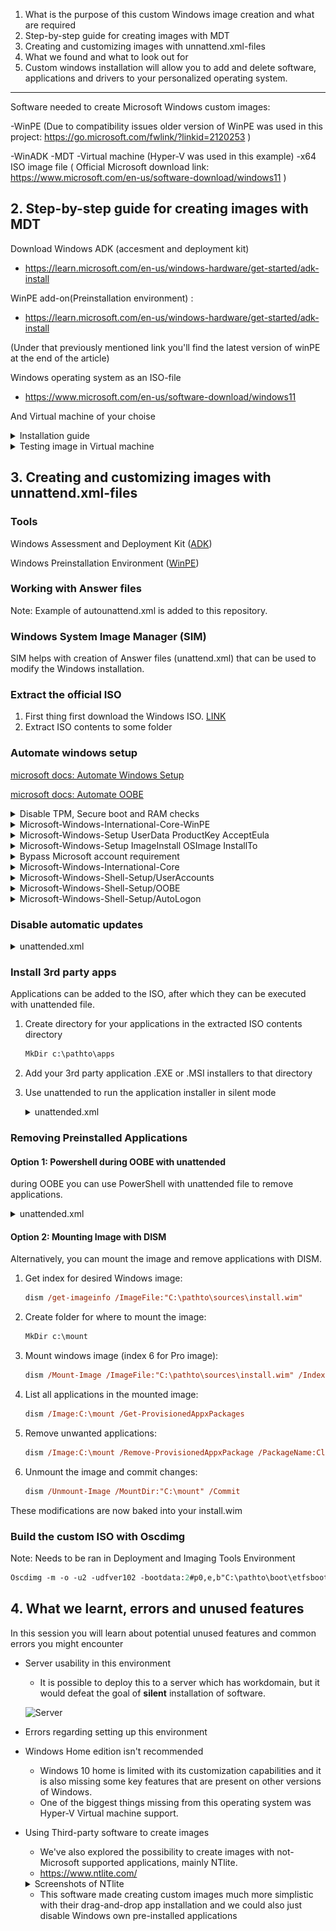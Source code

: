 1. What is the purpose of this custom Windows image creation and what are required
2. Step-by-step guide for creating images with MDT
3. Creating and customizing images with unnattend.xml-files
4. What we found and what to look out for
5. Custom windows installation will allow you to add and delete software, applications and drivers to your personalized operating system.

---

Software needed to create Microsoft Windows custom images:

-WinPE (Due to compatibility issues older version of WinPE was used in this project: https://go.microsoft.com/fwlink/?linkid=2120253 )

-WinADK
-MDT
-Virtual machine (Hyper-V was used in this example)
-x64 ISO image file ( Official Microsoft download link: https://www.microsoft.com/en-us/software-download/windows11 )

## 2. Step-by-step guide for creating images with MDT

Download Windows ADK (accesment and deployment kit)

- https://learn.microsoft.com/en-us/windows-hardware/get-started/adk-install

WinPE add-on(Preinstallation environment) :

- https://learn.microsoft.com/en-us/windows-hardware/get-started/adk-install

(Under that previously mentioned link you'll find the latest version of winPE at the end of the article)

Windows operating system as an ISO-file

- https://www.microsoft.com/en-us/software-download/windows11

And Virtual machine of your choise

<details>
<summary>  Installation guide  </summary>

Open Deployment Workbench

![MDT-WorkBench](https://github.com/Company-Project-3/project/assets/70267456/efb00053-3b97-4859-9752-95b075fe2a2c)

Create Deployment Share

![CreateDeploymentShare](https://github.com/Company-Project-3/project/assets/70267456/af1743ed-e8ac-4948-8b85-159355054a73)

For completely automated process we recommend you uncheck every box here

![DeploymentOptions](https://github.com/Company-Project-3/project/assets/70267456/9404db91-ea5e-4b24-899d-7ea710b10cea)

After creating the Deployment Share we need to mount the Windows Operating system ISO-file

![MountImage](https://github.com/Company-Project-3/project/assets/70267456/7e01ee72-985b-4296-af2a-31aa2b2a17c5)

Mounted Image should appear as a DVD-drive

![ImageAsADrive](https://github.com/Company-Project-3/project/assets/70267456/1ce39b43-a232-4987-9ed3-f9c446e5d9ae)

Let's go back to WorkBench and add this operating system to be customized

![ImportOS](https://github.com/Company-Project-3/project/assets/70267456/8cb9ebb0-5761-481a-9fff-840e0f9635e5)

Choose "Full set of source files"

![FullSetOfSF](https://github.com/Company-Project-3/project/assets/70267456/7d7c67fc-57c8-4839-9bb9-b9fb7b1e8533)

This Mounted operating system should appear under "This PC" as a DVD-drive

![ThisPC](https://github.com/Company-Project-3/project/assets/70267456/212e02a8-b31c-4cb8-b541-6632e0c4c585)

You can name this operating system whatever you want under the "Destination Directory Name", but automatically it will choose one of the available Windows operating systems randomly and name it after one of those.

On the "Summary"-view you should click "Finish" and let the "Import operating system wizard" finish the rest.

After adding your operating system your "Operating systems"-folder should have updated

![UpdatedOSFolder](https://github.com/Company-Project-3/project/assets/70267456/11f7fd74-1212-4a27-b53d-47a3d98781c8)

Next we will add a "Task sequence"

![AddTaskSequence](https://github.com/Company-Project-3/project/assets/70267456/95ab8a34-d7b5-4d52-a61f-2f62b64d30f1)

Again you can name the file whatever you want, but the Task sequence ID should be something you can remember easily

![NameTaskSequence](https://github.com/Company-Project-3/project/assets/70267456/1db519f4-e6e3-4608-80c2-815eae985214)

We will be using "Standard Client Task Sequence" as template

![TaskSequenceTemplate](https://github.com/Company-Project-3/project/assets/70267456/03faffd5-ef13-4e5b-ba8b-28b7078c76d1)

Choose whatever Windows 11-operating system you want, except "Home"

![ChooseOS](https://github.com/Company-Project-3/project/assets/70267456/6a59a830-2546-4ce7-b1ce-7591001597d9)

We do not want to add a product key.

![NoProductKey](https://github.com/Company-Project-3/project/assets/70267456/b3320d72-ced4-4dc0-8fb3-6cd974998df6)

You can choose your own credentials here for the "User" and the "Organization"

![OSSettings](https://github.com/Company-Project-3/project/assets/70267456/26656fb3-d072-4809-9737-009340ab14ec)

Do not specify Admin Password

![AdminPassword](https://github.com/Company-Project-3/project/assets/70267456/2872709b-bbe9-474b-8242-aebfe8323681)

After "Summary" click "Next" and let Task Sequence Wizard finish the job. After this You should have a new task sequence in this list

![TaskSequenceList](https://github.com/Company-Project-3/project/assets/70267456/dfe7f2f9-600e-4c72-b090-d8787dda6c4a)

We shall come back to this after adding applications to this custom image. In this example we are going to use Google Chrome installation bundle

https://support.google.com/chrome/a/answer/7650032?hl=en

After downloading the bundle, extract it from its compressed file and look for "installers"-folder. It should look like this and in this example we are going to use the "GoogleStandaloneEnterprise64.msi"-installer

![ChromeInstaller](https://github.com/Company-Project-3/project/assets/70267456/051ed9b1-e627-41a9-bfd9-7f614e15443a)

Create a new folder for it and move this installer there

![image](https://github.com/Company-Project-3/project/assets/70267456/1c6acdfa-2807-43ca-977f-5d854dee8326)

Go back to your WorkBench and add a new application

![image](https://github.com/Company-Project-3/project/assets/70267456/53a2c1a9-542f-403c-998e-359e8ba1b78d)

Choose "Application with source files"

![AppInstall1](https://github.com/Company-Project-3/project/assets/70267456/da5accf0-dde9-479d-a286-66c0ffb6f5c4)

Name the Application

![AppInstall2](https://github.com/Company-Project-3/project/assets/70267456/40980e39-55fa-440b-ad9e-9dd716c9043c)

Browse to the installer folder we previously created and give it here is a directory path

![AppInstallFolder](https://github.com/Company-Project-3/project/assets/70267456/b943b5b7-8006-4078-9b10-16d70546fdda)

Check that the application name is correct in "destination"-page.
On the "Command details"-page write the following command to install this software silently:

`msiexec /l GoogleChromeStandaloneEnterprise64.msi /qn`

![image](https://github.com/Company-Project-3/project/assets/70267456/aa171e4a-bd7c-43f7-b6a4-edd182cc1554)

Check that everything seems correct on "Summary"-page and click "Next". Let application wizard finish the job and now you should have an application in the "applications"-folder of WorkBench

![image](https://github.com/Company-Project-3/project/assets/70267456/93767ce9-2871-4147-a08b-e4d8732b966c)

In this "applications"-folder you can also check your applications properties, by right-clicking the application and adjust things like command line as well as on which platforms this app should run on.

![image](https://github.com/Company-Project-3/project/assets/70267456/361d7905-dfb4-4571-9521-168d524be7db)

Let's go back to "Task Sequences"-folder and check your task sequences properties

![TSProperties](https://github.com/Company-Project-3/project/assets/70267456/554dec0c-aefc-4098-ad7d-800e0e39fcd2)

## Task Sequences

Task sequence is a set of actions excuted in a linear order.

#### Create a new Task Sequence.

1. ![alt text](<Screenshot 2024-04-24 142617.png>)

- Input task ID sequence ID
- Input task seqence name
- input sequence comments(if any)
- Select the next icon

2. ![alt text](<Screenshot 2024-04-24 144308.png>)

- Select the Standard Client Task Sequence template.
- select the next icon

3. ![alt text](<Screenshot 2024-04-24 145319.png>)

- Select the needed opearting system.
- select the next icon

4. ![alt text](<Screenshot 2024-04-24 145619.png>)

- Specify a product key if applicable, for this task we opted for the **do not specify product key at this time** option.

5. ![alt text](<Screenshot 2024-04-24 151139.png>)

- Specify OS settings.
  - Add the Full name
  - Add your Organization
  - Add default browser page.
- Select the next icon

6. ![alt text](<Screenshot 2024-04-24 151537.png>)

- Specify the local admin password for the task sequence if applicable.
- Select the next icon

7. ![alt text](<Screenshot 2024-04-24 151608.png>)

- Confirm your selections in the summary
- Select the next icon
- Select the finish icon

8. ![alt text](<Screenshot 2024-04-24 151759.png>)

- Select the created task sequence and navigate to the properties page.
- Leave the general tab on the default settings page

**NOTE:** IF you have many task sequences you can disable the one that is not needed by toggling **the Enable this task sequence option**.

- Select the task sequence tab

9. ![alt text](<Screenshot 2024-04-24 151819.png>)

- On the task sequence page, you can toogle between each steps to activate or de-activate certain tasks.
- Expand the state restore option and select the windows update (pre-application installation), navigate to the options menu and tick the **Disable this step** option and apply changes
- Select the windows update (post-application installation), navigate to the options menu and tick the **Disable this step** option and apply changes.
- Select the OK icon.

</details>

<details>
<summary> Testing image in Virtual machine </summary>

This guide will tell you about setting up the image in virtual environment. We used Hyper-V manager as the Virtual machine, since it has kernel level access to host device and it was provided by Microsoft.

The ISO-image used in this example was previously built and renamed, but you'll learn where you can find the ISO-image you just created.

After Updating your deployment share, you should have this x64-iso image here in "Boot"-folder of your deployment share.

![Alt text](image.png)

Open your Virtual Machine manager, and start the installation process, by creating a new virtual machine. Screenshot taken in Hyper-V manager.

![Alt text](image-1.png)

Give your Virtual Machine a name, and choose a place to store it in your device

![Alt text](image-2.png)

Choose which generation of Virtual machine you want

![Alt text](image-3.png)

It is recommended to give atleast 2 megabytes of RAM to this device. In this tutorial I decided to give 4 MB of RAM

![Alt text](image-4.png)

Here you can choose whether your device should have internet connection or not. This can be changed later.

![Alt text](image-5.png)

Here you can choose how much memory your virtual device will have. For our case, 127 GB is enough

![Alt text](image-6.png)

This is the most important part, where we choose our operating system. This can be done later, but I'll add it here next.

![Alt text](image-7.png)

After checking your summary click "Finish" and let virtual machine manager set up the environment.

![StartButton](https://github.com/Company-Project-3/project/assets/70267456/13562c8a-6e5d-48f8-90e1-ddb97a897e57)

Now, by connecting to your device you will see a "start"-button. By clicking that button you will start the set up for your own custom Windows 11 image, and in this virtual environment you can test, and check out the features that you have added.

</details>

## 3. Creating and customizing images with unnattend.xml-files

### Tools

Windows Assessment and Deployment Kit ([ADK](https://learn.microsoft.com/en-us/windows-hardware/get-started/))

Windows Preinstallation Environment ([WinPE](https://learn.microsoft.com/en-us/windows-hardware/manufacture/desktop/winpe-intro?view=windows-11))

### Working with Answer files

Note: Example of autounattend.xml is added to this repository.

### Windows System Image Manager (SIM)

SIM helps with creation of Answer files (unattend.xml) that can be used to modify the Windows installation.

### Extract the official ISO

1. First thing first download the Windows ISO. [LINK](https://www.microsoft.com/software-download/windows11)
2. Extract ISO contents to some folder

### Automate windows setup

[microsoft docs: Automate Windows Setup](https://learn.microsoft.com/en-us/windows-hardware/manufacture/desktop/automate-windows-setup?view=windows-11)

[microsoft docs: Automate OOBE](https://learn.microsoft.com/en-us/windows-hardware/customize/desktop/automate-oobe)

<details>
<summary>Disable TPM, Secure boot and RAM checks</summary>

```xml
<settings pass="windowsPE">
    <component name="Microsoft-Windows-Setup" ... >
        <RunSynchronous>
            <RunSynchronousCommand wcm:action="add">
                <Order>1</Order>
                <Path>reg add HKLM\SYSTEM\Setup\LabConfig /v BypassTPMCheck /t REG_DWORD /d 1 /f</Path>
            </RunSynchronousCommand>
            <RunSynchronousCommand wcm:action="add">
                <Order>2</Order>
                <Path>reg add HKLM\SYSTEM\Setup\LabConfig /v BypassSecureBootCheck /t REG_DWORD /d 1 /f</Path>
            </RunSynchronousCommand>
            <RunSynchronousCommand wcm:action="add">
                <Order>3</Order>
                <Path>reg add HKLM\SYSTEM\Setup\LabConfig /v BypassRAMCheck /t REG_DWORD /d 1 /f</Path>
            </RunSynchronousCommand>
        </RunSynchronous>
    </component>
</settings>
```

</details>

<details>
<summary>Microsoft-Windows-International-Core-WinPE</summary>

```xml
<settings pass="windowsPE">
    <component name="Microsoft-Windows-International-Core-WinPE" ... >
        <UILanguage>en-US</UILanguage>
        <SystemLocale>en-US</SystemLocale>
        <UserLocale>fi-FI</UserLocale>
        <InputLocale>fi-FI</InputLocale>
        <UILanguageFallback>en-US</UILanguageFallback>
    </component>
</settings>
```

</details>

<details>
<summary>Microsoft-Windows-Setup UserData ProductKey AcceptEula</summary>

```xml
<settings pass="windowsPE">
    <component name="Microsoft-Windows-Setup" ... >
        <UserData>
            <ProductKey>
                <!-- generic product key to automate choosing Windows PRO license  -->
                <Key>VK7JG-NPHTM-C97JM-9MPGT-3V66T</Key>
                <WillShowUI>OnError</WillShowUI>
            </ProductKey>
            <AcceptEula>true</AcceptEula>
        </UserData>
    </component>
</settings>
```

</details>

<details>
<summary>Microsoft-Windows-Setup ImageInstall OSImage InstallTo</summary>

```xml
<settings pass="windowsPE">
    <component name="Microsoft-Windows-Setup" ... >
        <ImageInstall>
            <OSImage>
                <InstallFrom>
                    <MetaData wcm:action="add">
                        <Key>/IMAGE/INDEX</Key>
                        <Value>6</Value>
                    </MetaData>
                </InstallFrom>
                <InstallTo>
                    <DiskID>0</DiskID>
                    <PartitionID>3</PartitionID>
                </InstallTo>
                <WillShowUI>OnError</WillShowUI>
            </OSImage>
        </ImageInstall>
        <DiskConfiguration>
            <Disk wcm:action="add">
                <DiskID>0</DiskID>
                <WillWipeDisk>true</WillWipeDisk>
                <CreatePartitions>
                    <CreatePartition wcm:action="add">
                        <Order>1</Order>
                        <Type>EFI</Type>
                        <Size>100</Size>
                    </CreatePartition>
                    <CreatePartition wcm:action="add">
                        <Order>2</Order>
                        <Type>MSR</Type>
                        <Size>128</Size>
                    </CreatePartition>
                    <CreatePartition wcm:action="add">
                        <Order>3</Order>
                        <Type>Primary</Type>
                        <Extend>true</Extend>
                    </CreatePartition>
                </CreatePartitions>
                <ModifyPartitions>
                    <ModifyPartition wcm:action="add">
                        <PartitionID>1</PartitionID>
                        <Order>1</Order>
                        <Label>System</Label>
                        <Format>FAT32</Format>
                    </ModifyPartition>
                    <ModifyPartition wcm:action="add">
                        <Order>2</Order>
                        <PartitionID>2</PartitionID>
                    </ModifyPartition>
                    <ModifyPartition wcm:action="add">
                        <Order>3</Order>
                        <PartitionID>3</PartitionID>
                        <Label>OS</Label>
                        <Letter>C</Letter>
                        <Format>NTFS</Format>
                    </ModifyPartition>
                </ModifyPartitions>
            </Disk>
        </DiskConfiguration>
    </component>
</settings>
```

</details>

<details>
<summary>Bypass Microsoft account requirement</summary>

```xml
<settings pass="specialize">
    <component name="Microsoft-Windows-Deployment" ... >
        <RunSynchronous>
            <RunSynchronousCommand wcm:action="add">
                <Order>1</Order>
                <Path>reg add HKLM\SOFTWARE\Microsoft\Windows\CurrentVersion\OOBE /v BypassNRO /t REG_DWORD /d 1 /f</Path>
            </RunSynchronousCommand>
        </RunSynchronous>
    </component>
</settings>
```

</details>

<details>
<summary>Microsoft-Windows-International-Core</summary>

```xml
<component name="Microsoft-Windows-International-Core-WinPE" ... >
    <UILanguage>fi-FI</UILanguage>
    <SystemLocale>fi-FI</SystemLocale>
    <UserLocale>fi-FI</UserLocale>
    <InputLocale>fi-FI</InputLocale>
    <UILanguageFallback>en-US</UILanguageFallback>
</component>
```

</details>

<details>
<summary>Microsoft-Windows-Shell-Setup/UserAccounts</summary>

```xml
<settings pass="oobeSystem">
    <component name="Microsoft-Windows-Shell-Setup" ...>
        <UserAccounts>
            <LocalAccounts>
                <LocalAccount wcm:action="add">
                    <Password>
                        <Value></Value>
                        <PlainText>true</PlainText>
                    </Password>
                    <Description>add local account</Description>
                    <DisplayName>user</DisplayName>
                    <Name>user</Name>
                    <Group>Administrators</Group>
                </LocalAccount>
            </LocalAccounts>
        </UserAccounts>
    </component>
</settings>
```

</details>

<details>
<summary>Microsoft-Windows-Shell-Setup/OOBE</summary>

```xml
<settings pass="oobeSystem">
    <component name="Microsoft-Windows-Shell-Setup" ... >
        <OOBE>
            <HideEULAPage>true</HideEULAPage>
            <HideOEMRegistrationScreen>true</HideOEMRegistrationScreen>
            <HideOnlineAccountScreens>true</HideOnlineAccountScreens>
            <HideWirelessSetupInOOBE>true</HideWirelessSetupInOOBE>
            <HideLocalAccountScreen>true</HideLocalAccountScreen>
            <ProtectYourPC>3</ProtectYourPC>
        </OOBE>
    </component>
</settings>
```

</details>

<details>
<summary>Microsoft-Windows-Shell-Setup/AutoLogon</summary>

```xml
<settings pass="oobeSystem">
    <component name="Microsoft-Windows-Shell-Setup" ... >
        <AutoLogon>
            <Username>user</Username>
            <Enabled>true</Enabled>
        </AutoLogon>
    </component>
</settings>
```

</details>

### Disable automatic updates

<details>
<summary>unattended.xml</summary>

```xml
<settings pass="oobeSystem">
    <component name="Microsoft-Windows-Shell-Setup" ... >
        <FirstLogonCommands>
            <SynchronousCommand wcm:action="add">
                <Description>disable automated updates</Description>
                <Order>2</Order>
                <RequiresUserInput>false</RequiresUserInput>
                <CommandLine>reg add HKLM\SOFTWARE\Policies\Microsoft\Windows\WindowsUpdate\AU /v NoAutoUpdate /t REG_DWORD /d 1 /f</CommandLine>
            </SynchronousCommand>
        </FirstLogonCommands>
    </component>
</settings>
```

</details>

### Install 3rd party apps

Applications can be added to the ISO, after which they can be executed with unattended file.

1. Create directory for your applications in the extracted ISO contents directory
   ```ps
   MkDir c:\pathto\apps
   ```
2. Add your 3rd party application .EXE or .MSI installers to that directory
3. Use unattended to run the application installer in silent mode

   <details>
   <summary>unattended.xml</summary>

   ```xml
   <settings pass="oobeSystem">
       <component name="Microsoft-Windows-Shell-Setup" ... >
           <FirstLogonCommands>
               <SynchronousCommand wcm:action="add">
                   <Description>install Firefox</Description>
                   <Order>1</Order>
                   <RequiresUserInput>false</RequiresUserInput>
                   <CommandLine>D:\apps\FirefoxSetup124.0.2.exe /S</CommandLine>
               </SynchronousCommand>
           </FirstLogonCommands>
       </component>
   </settings>
   ```

   </details>

### Removing Preinstalled Applications

#### Option 1: Powershell during OOBE with unattended

during OOBE you can use PowerShell with unattended file to remove applications.

<details>
<summary>unattended.xml</summary>

```xml
<settings pass="oobeSystem">
    <component name="Microsoft-Windows-Shell-Setup" ... >
            <SynchronousCommand wcm:action="add">
                <Description>remove clipchamp</Description>
                <Order>3</Order>
                <RequiresUserInput>false</RequiresUserInput>
                <CommandLine>powershell.exe Remove-AppxPackage Clipchamp.Clipchamp_2.2.8.0_neutral__yxz26nhyzhsrt</CommandLine>
            </SynchronousCommand>
        </FirstLogonCommands>
    </component>
</settings>
```

</details>

#### Option 2: Mounting Image with DISM

Alternatively, you can mount the image and remove applications with DISM.

1. Get index for desired Windows image:
   ```ps
   dism /get-imageinfo /ImageFile:"C:\pathto\sources\install.wim"
   ```
2. Create folder for where to mount the image:
   ```ps
   MkDir c:\mount
   ```
3. Mount windows image (index 6 for Pro image):
   ```ps
   dism /Mount-Image /ImageFile:"C:\pathto\sources\install.wim" /Index:6 /MountDir:"C:\mount"
   ```
4. List all applications in the mounted image:
   ```ps
   dism /Image:C:\mount /Get-ProvisionedAppxPackages
   ```
5. Remove unwanted applications:
   ```ps
   dism /Image:C:\mount /Remove-ProvisionedAppxPackage /PackageName:Clipchamp.Clipchamp_2.2.8.0_neutral_~_yxz26nhyzhsrt
   ```
6. Unmount the image and commit changes:
   ```ps
   dism /Unmount-Image /MountDir:"C:\mount" /Commit
   ```

These modifications are now baked into your install.wim

### Build the custom ISO with Oscdimg

Note: Needs to be ran in Deployment and Imaging Tools Environment

```ps
Oscdimg -m -o -u2 -udfver102 -bootdata:2#p0,e,b"C:\pathto\boot\etfsboot.com"#pEF,e,b"C:\pathto\efi\microsoft\boot\efisys.bin" "C:\pathto\" "C:\CustomWin11.iso"
```

## 4. What we learnt, errors and unused features

In this session you will learn about potential unused features and common errors you might encounter

- Server usability in this environment

  - It is possible to deploy this to a server which has workdomain, but it would defeat the goal of **silent** installation of software.

  ![Server](https://github.com/Company-Project-3/project/assets/70267456/3ee71c43-47c9-4a54-9f06-2375a5ea74da)

- Errors regarding setting up this environment
- Windows Home edition isn't recommended
  - Windows 10 home is limited with its customization capabilities and it is also missing some key features that are present on other versions of Windows.
  - One of the biggest things missing from this operating system was Hyper-V Virtual machine support.
- Using Third-party software to create images

  - We've also explored the possibility to create images with not-Microsoft supported applications, mainly NTlite.
  - https://www.ntlite.com/

  <details>
    <summary>Screenshots of NTlite</summary>
    
   
    Selecting my operating system.

  ![WinProLoadedinApp](https://github.com/Company-Project-3/project/assets/70267456/c2916726-9a67-4800-8705-be698a164f4c)

  Creating custom image.
  ![CreatingCustomISO](https://github.com/Company-Project-3/project/assets/70267456/5d4e254c-5955-419e-b6ab-5bd0c61a17ee)

  When Image is ready it gives this message.

  ![ImageCreated](https://github.com/Company-Project-3/project/assets/70267456/25f5d5fe-116a-4679-a37e-0ea1c32b37aa)

  Next we will add our 3rd party software

  ![Adding3rdPartyAppsSilently](https://github.com/Company-Project-3/project/assets/70267456/92dd419b-ff09-4b6d-9ec5-839cbace14c8)

  We will disable windows autoupdates and gaming features

  ![DisablingAutoupdateandGamingFeatures](https://github.com/Company-Project-3/project/assets/70267456/4cbfb33b-115a-4bc3-9ac8-edb0635233bb)

  Removing Windows preinstalled applications. In this example I've disabled Windows Media Player and other Windows applications.

  ![Removing PreInstalledApplications](https://github.com/Company-Project-3/project/assets/70267456/6000152f-889e-4db7-abd1-6bc63fbc9fa2)

  This is what it looks like when I boot this image up, and as you can see there are couple of applications added to this desktop.

  ![WindowsReadyWith3rdPartyApps](https://github.com/Company-Project-3/project/assets/70267456/304a4784-8461-4f25-b1e5-2d9a6bc00ac1)

  </details>

  - This software made creating custom images much more simplistic with their drag-and-drop app installation and we could also just disable Windows own pre-installed applications
